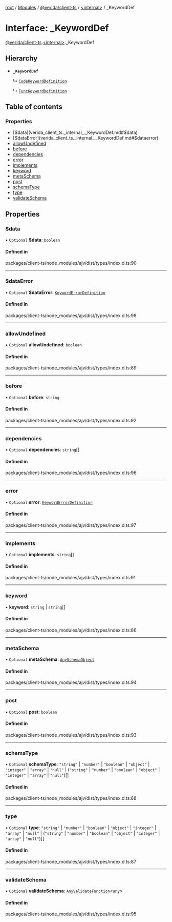 [root](../README.md) / [Modules](../modules.md) / [@verida/client-ts](../modules/verida_client_ts.md) / [<internal\>](../modules/verida_client_ts._internal_.md) / \_KeywordDef

# Interface: \_KeywordDef

[@verida/client-ts](../modules/verida_client_ts.md).[<internal\>](../modules/verida_client_ts._internal_.md)._KeywordDef

## Hierarchy

- **`_KeywordDef`**

  ↳ [`CodeKeywordDefinition`](verida_client_ts._internal_.CodeKeywordDefinition.md)

  ↳ [`FuncKeywordDefinition`](verida_client_ts._internal_.FuncKeywordDefinition.md)

## Table of contents

### Properties

- [$data](verida_client_ts._internal_._KeywordDef.md#$data)
- [$dataError](verida_client_ts._internal_._KeywordDef.md#$dataerror)
- [allowUndefined](verida_client_ts._internal_._KeywordDef.md#allowundefined)
- [before](verida_client_ts._internal_._KeywordDef.md#before)
- [dependencies](verida_client_ts._internal_._KeywordDef.md#dependencies)
- [error](verida_client_ts._internal_._KeywordDef.md#error)
- [implements](verida_client_ts._internal_._KeywordDef.md#implements)
- [keyword](verida_client_ts._internal_._KeywordDef.md#keyword)
- [metaSchema](verida_client_ts._internal_._KeywordDef.md#metaschema)
- [post](verida_client_ts._internal_._KeywordDef.md#post)
- [schemaType](verida_client_ts._internal_._KeywordDef.md#schematype)
- [type](verida_client_ts._internal_._KeywordDef.md#type)
- [validateSchema](verida_client_ts._internal_._KeywordDef.md#validateschema)

## Properties

### $data

• `Optional` **$data**: `boolean`

#### Defined in

packages/client-ts/node_modules/ajv/dist/types/index.d.ts:90

___

### $dataError

• `Optional` **$dataError**: [`KeywordErrorDefinition`](verida_client_ts._internal_.KeywordErrorDefinition.md)

#### Defined in

packages/client-ts/node_modules/ajv/dist/types/index.d.ts:98

___

### allowUndefined

• `Optional` **allowUndefined**: `boolean`

#### Defined in

packages/client-ts/node_modules/ajv/dist/types/index.d.ts:89

___

### before

• `Optional` **before**: `string`

#### Defined in

packages/client-ts/node_modules/ajv/dist/types/index.d.ts:92

___

### dependencies

• `Optional` **dependencies**: `string`[]

#### Defined in

packages/client-ts/node_modules/ajv/dist/types/index.d.ts:96

___

### error

• `Optional` **error**: [`KeywordErrorDefinition`](verida_client_ts._internal_.KeywordErrorDefinition.md)

#### Defined in

packages/client-ts/node_modules/ajv/dist/types/index.d.ts:97

___

### implements

• `Optional` **implements**: `string`[]

#### Defined in

packages/client-ts/node_modules/ajv/dist/types/index.d.ts:91

___

### keyword

• **keyword**: `string` \| `string`[]

#### Defined in

packages/client-ts/node_modules/ajv/dist/types/index.d.ts:86

___

### metaSchema

• `Optional` **metaSchema**: [`AnySchemaObject`](../modules/verida_client_ts._internal_.md#anyschemaobject)

#### Defined in

packages/client-ts/node_modules/ajv/dist/types/index.d.ts:94

___

### post

• `Optional` **post**: `boolean`

#### Defined in

packages/client-ts/node_modules/ajv/dist/types/index.d.ts:93

___

### schemaType

• `Optional` **schemaType**: ``"string"`` \| ``"number"`` \| ``"boolean"`` \| ``"object"`` \| ``"integer"`` \| ``"array"`` \| ``"null"`` \| (``"string"`` \| ``"number"`` \| ``"boolean"`` \| ``"object"`` \| ``"integer"`` \| ``"array"`` \| ``"null"``)[]

#### Defined in

packages/client-ts/node_modules/ajv/dist/types/index.d.ts:88

___

### type

• `Optional` **type**: ``"string"`` \| ``"number"`` \| ``"boolean"`` \| ``"object"`` \| ``"integer"`` \| ``"array"`` \| ``"null"`` \| (``"string"`` \| ``"number"`` \| ``"boolean"`` \| ``"object"`` \| ``"integer"`` \| ``"array"`` \| ``"null"``)[]

#### Defined in

packages/client-ts/node_modules/ajv/dist/types/index.d.ts:87

___

### validateSchema

• `Optional` **validateSchema**: [`AnyValidateFunction`](../modules/verida_client_ts._internal_.md#anyvalidatefunction)<`any`\>

#### Defined in

packages/client-ts/node_modules/ajv/dist/types/index.d.ts:95
